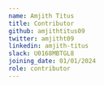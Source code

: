 ```yaml
---
name: Amjith Titus
title: Contributor
github: amjithtitus09
twitter: amjitht09
linkedin: amjith-titus
slack: U0168MBTGL8
joining_date: 01/01/2024
role: contributor
---
```

